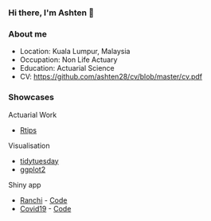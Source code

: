 ### Hi there, I'm Ashten 👋

### About me

- Location: Kuala Lumpur, Malaysia
- Occupation: Non Life Actuary 
- Education: Actuarial Science
- CV: https://github.com/ashten28/cv/blob/master/cv.pdf

### Showcases

Actuarial Work
- [Rtips](https://github.com/ashten28/Rtips)

Visualisation
- [tidytuesday](https://github.com/ashten28/tidytuesday)
- [ggplot2](https://github.com/ashten28/my_ggplots)

Shiny app
- [Ranchi](https://ashten-anthony.shinyapps.io/ranchi/) - [Code](https://github.com/ashten28/ranchi)
- [Covid19](https://ashten-anthony.shinyapps.io/covid19) - [Code](https://github.com/ashten28/covid19)

<!--
**ashten28/ashten28** is a ✨ _special_ ✨ repository because its `README.md` (this file) appears on your GitHub profile.

Here are some ideas to get you started:

- 🔭 I’m currently working on ...
- 🌱 I’m currently learning ...
- 👯 I’m looking to collaborate on ...
- 🤔 I’m looking for help with ...
- 💬 Ask me about ...
- 📫 How to reach me: ...
- 😄 Pronouns: ...
- ⚡ Fun fact: ...
-->
